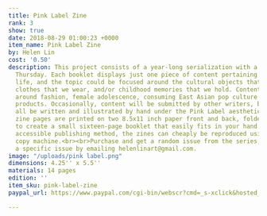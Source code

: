 ```yaml
---
title: Pink Label Zine
rank: 3
show: true
date: 2018-08-29 01:00:23 +0000
item_name: Pink Label Zine
by: Helen Lin
cost: '0.50'
description: This project consists of a year-long serialization with a new issue every
  Thursday. Each booklet displays just one piece of content pertaining to everyday
  life, and the topic could be focused around the cultural objects that we consume,
  clothes that we wear, and/or childhood memories that we hold. Content usually revolves
  around fashion, female adolescence, consuming East Asian pop culture or cultural
  products. Occasionally, content will be submitted by other writers, but they will
  all be written and illustrated by hand under the Pink Label aesthetic.&nbsp;The
  zine pages are printed on two 8.5x11 inch paper front and back, folded, and cut
  to create a small sixteen-page booklet that easily fits in your hand. With this
  accessible publishing method, the zines can cheaply be reproduced using a standard
  copy machine.<br><br>Purchase and get a random issue from the series, or request
  a specific issue by emailing helenlinart@gmail.com.
image: "/uploads/pink label.png"
dimensions: 4.25'' x 5.5''
materials: 14 pages
edition: ''
item_sku: pink-label-zine
paypal_url: https://www.paypal.com/cgi-bin/webscr?cmd=_s-xclick&hosted_button_id=W6CEP9VKK6FSL

---
```

